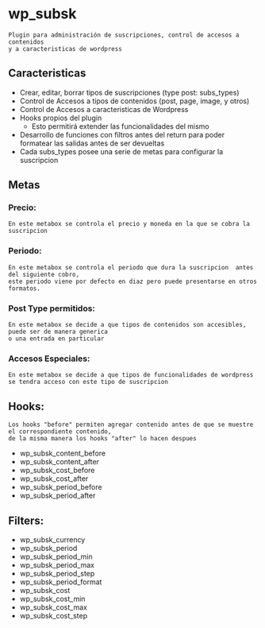 # wp_subsk

    Plugin para administración de suscripciones, control de accesos a contenidos
    y a caracteristicas de wordpress

## Caracteristicas

- Crear, editar, borrar tipos de suscripciones (type post: subs_types)
- Control de Accesos a tipos de contenidos (post, page, image, y otros)
- Control de Accesos a caracteristicas de Wordpress
- Hooks propios del plugin
  - Esto permitirá extender las funcionalidades del mismo
- Desarrollo de funciones con filtros antes del return para poder formatear las salidas antes de ser devueltas
- Cada subs_types posee una serie de metas para configurar la suscripcion

## Metas

### Precio:

    En este metabox se controla el precio y moneda en la que se cobra la suscripcion

### Periodo:

    En este metabox se controla el periodo que dura la suscripcion  antes del siguiente cobro,
    este periodo viene por defecto en diaz pero puede presentarse en otros formatos.

### Post Type permitidos:

    En este metabox se decide a que tipos de contenidos son accesibles, puede ser de manera generica
    o una entrada en particular

### Accesos Especiales:

    En este metabox se decide a que tipos de funcionalidades de wordpress
    se tendra acceso con este tipo de suscripcion

## Hooks:

    Los hooks "before" permiten agregar contenido antes de que se muestre el correspondiente contenido,
    de la misma manera los hooks "after" lo hacen despues

- wp_subsk_content_before
- wp_subsk_content_after
- wp_subsk_cost_before
- wp_subsk_cost_after
- wp_subsk_period_before
- wp_subsk_period_after

## Filters:

- wp_subsk_currency
- wp_subsk_period
- wp_subsk_period_min
- wp_subsk_period_max
- wp_subsk_period_step
- wp_subsk_period_format
- wp_subsk_cost
- wp_subsk_cost_min
- wp_subsk_cost_max
- wp_subsk_cost_step
